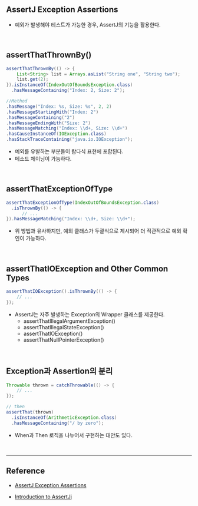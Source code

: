 ## AssertJ Exception Assertions

* 예외가 발생해야 테스트가 가능한 경우, AssertJ의 기능을 활용한다.

<br>

## assertThatThrownBy()

```java
assertThatThrownBy(() -> {
    List<String> list = Arrays.asList("String one", "String two");
    list.get(2);
}).isInstanceOf(IndexOutOfBoundsException.class)
  .hasMessageContaining("Index: 2, Size: 2");

//Method
.hasMessage("Index: %s, Size: %s", 2, 2)
.hasMessageStartingWith("Index: 2")
.hasMessageContaining("2")
.hasMessageEndingWith("Size: 2")
.hasMessageMatching("Index: \\d+, Size: \\d+")
.hasCauseInstanceOf(IOException.class)
.hasStackTraceContaining("java.io.IOException");
```

* 예외를 유발하는 부분들이 람다식 표현에 포함된다.
* 메소드 체이닝이 가능하다.

<br>

## assertThatExceptionOfType

```java
assertThatExceptionOfType(IndexOutOfBoundsException.class)
  .isThrownBy(() -> {
      // ...
}).hasMessageMatching("Index: \\d+, Size: \\d+");
```

* 위 방법과 유사하지만, 예외 클래스가 두괄식으로 제시되어 더 직관적으로 예외 확인이 가능하다.

<br>

## assertThatIOException and Other Common Types

```java
assertThatIOException().isThrownBy(() -> {
    // ...
});
```

* AssertJ는 자주 발생하는 Exception의 Wrapper 클래스를 제공한다.
  * assertThatIllegalArgumentException()
  * assertThatIllegalStateException()
  * assertThatIOException()
  * assertThatNullPointerException()

<br>

## Exception과 Assertion의 분리

```java
Throwable thrown = catchThrowable(() -> {
    // ...
});

// then
assertThat(thrown)
  .isInstanceOf(ArithmeticException.class)
  .hasMessageContaining("/ by zero");
```

* When과 Then 로직을 나누어서 구현하는 대안도 있다.

<br>

---


Reference
---------

-	[AssertJ Exception Assertions](https://www.baeldung.com/assertj-exception-assertion)
* [Introduction to AssertJj](https://www.baeldung.com/introduction-to-assertj)
